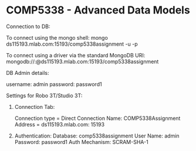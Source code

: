 # COMP5338 - Advanced Data Models

Connection to DB:

To connect using the mongo shell:
mongo ds115193.mlab.com:15193/comp5338assignment -u <dbuser> -p <dbpassword>

To connect using a driver via the standard MongoDB URI:
mongodb://<dbuser>:<dbpassword>@ds115193.mlab.com:15193/comp5338assignment

DB Admin details:

username: admin
password: password1

 Settings for Robo 3T/Studio 3T:

 1. Connection Tab:

	Connection type = Direct Connection
	Name: COMP5338Assignment
	Address = ds115193.mlab.com: 15193

2. Authentication:
	Database: comp5338assignment
	User Name: admin
	Password: password1
	Auth Mechanism: SCRAM-SHA-1

